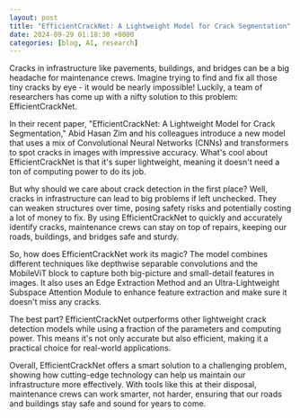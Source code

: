```yaml
---
layout: post
title: "EfficientCrackNet: A Lightweight Model for Crack Segmentation"
date: 2024-09-29 01:18:30 +0000
categories: [blog, AI, research]
---
```

Cracks in infrastructure like pavements, buildings, and bridges can be a big headache for maintenance crews. Imagine trying to find and fix all those tiny cracks by eye - it would be nearly impossible! Luckily, a team of researchers has come up with a nifty solution to this problem: EfficientCrackNet.

In their recent paper, "EfficientCrackNet: A Lightweight Model for Crack Segmentation," Abid Hasan Zim and his colleagues introduce a new model that uses a mix of Convolutional Neural Networks (CNNs) and transformers to spot cracks in images with impressive accuracy. What's cool about EfficientCrackNet is that it's super lightweight, meaning it doesn't need a ton of computing power to do its job.

But why should we care about crack detection in the first place? Well, cracks in infrastructure can lead to big problems if left unchecked. They can weaken structures over time, posing safety risks and potentially costing a lot of money to fix. By using EfficientCrackNet to quickly and accurately identify cracks, maintenance crews can stay on top of repairs, keeping our roads, buildings, and bridges safe and sturdy.

So, how does EfficientCrackNet work its magic? The model combines different techniques like depthwise separable convolutions and the MobileViT block to capture both big-picture and small-detail features in images. It also uses an Edge Extraction Method and an Ultra-Lightweight Subspace Attention Module to enhance feature extraction and make sure it doesn't miss any cracks.

The best part? EfficientCrackNet outperforms other lightweight crack detection models while using a fraction of the parameters and computing power. This means it's not only accurate but also efficient, making it a practical choice for real-world applications.

Overall, EfficientCrackNet offers a smart solution to a challenging problem, showing how cutting-edge technology can help us maintain our infrastructure more effectively. With tools like this at their disposal, maintenance crews can work smarter, not harder, ensuring that our roads and buildings stay safe and sound for years to come.
